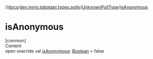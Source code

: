 //[docs](../../../index.md)/[dev.inmo.tgbotapi.types.polls](../index.md)/[UnknownPollType](index.md)/[isAnonymous](is-anonymous.md)



# isAnonymous  
[common]  
Content  
open override val [isAnonymous](is-anonymous.md): [Boolean](https://kotlinlang.org/api/latest/jvm/stdlib/kotlin/-boolean/index.html) = false  



